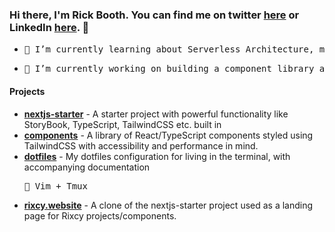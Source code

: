 ### Hi there, I'm Rick Booth. You can find me on twitter [here](https://twitter.com/rixcydev) or LinkedIn [here](https://www.linkedin.com/in/rick-booth-480677119/).  👋

- <pre>🌱 I’m currently learning about Serverless Architecture, monorepo component libraries and testing.</pre>
- <pre>🔭 I’m currently working on building a component library and nextjs starter for rapid development.</pre>

#### Projects

- **[nextjs-starter](https://github.com/Rixcy/nextjs-starter)** - A starter project with powerful functionality like StoryBook, TypeScript, TailwindCSS etc. built in
- **[components](https://components.rixcy.website)** - A library of React/TypeScript components styled using TailwindCSS with accessibility and performance in mind.
- **[dotfiles](https://dotfiles.rickbooth.me/)** - My dotfiles configuration for living in the terminal, with accompanying documentation <pre>💜 Vim + Tmux</pre>
- **[rixcy.website](https://rixcy.website)** - A clone of the nextjs-starter project used as a landing page for Rixcy projects/components.

<!--
**Rixcy/rixcy** is a ✨ _special_ ✨ repository because its `README.md` (this file) appears on your GitHub profile.

Here are some ideas to get you started:

- 🔭  I’m currently working on ...
- 🌱  I’m currently learning ...
- 👯  I’m looking to collaborate on ...
- 🤔  I’m looking for help with ...
- 💬  Ask me about ...
- 📫  How to reach me: ...
- 😄  Pronouns: ...
- ⚡  Fun fact: ...
-->
